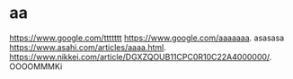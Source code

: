 # aa
https://www.google.com/ttttttt
https://www.google.com/aaaaaaa. asasasa
https://www.asahi.com/articles/aaaa.html. 
https://www.nikkei.com/article/DGXZQOUB11CPC0R10C22A4000000/. 
OOOOMMMKi
